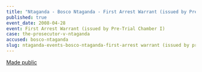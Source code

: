 ```yaml
---
title: "Ntaganda - Bosco Ntaganda - First Arrest Warrant (issued by Pre-Trial Chamber I)"
published: true
event_date: 2008-04-28
event: First Arrest Warrant (issued by Pre-Trial Chamber I)
case: the-prosecutor-v-ntaganda
accused: bosco-ntaganda
slug: ntaganda-events-bosco-ntaganda-first-arrest warrant (issued by pre-trial chamber i)
---
```


[Made public](http://www.icc-cpi.int/iccdocs/doc/doc305330.PDF)

